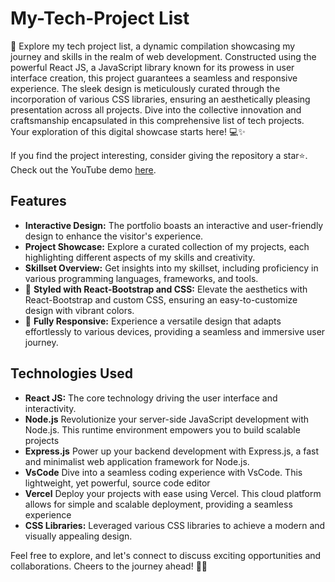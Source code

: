 # My-Tech-Project List 

🚀 Explore my tech project list, a dynamic compilation showcasing my journey and skills in the realm of web development. Constructed using the powerful React JS, a JavaScript library known for its prowess in user interface creation, this project guarantees a seamless and responsive experience. The sleek design is meticulously curated through the incorporation of various CSS libraries, ensuring an aesthetically pleasing presentation across all projects. Dive into the collective innovation and craftsmanship encapsulated in this comprehensive list of tech projects. Your exploration of this digital showcase starts here! 💻✨

If you find the project interesting, consider giving the repository a star⭐. Check out the YouTube demo [here](link).

## Features

- **Interactive Design:** The portfolio boasts an interactive and user-friendly design to enhance the visitor's experience.
- **Project Showcase:** Explore a curated collection of my projects, each highlighting different aspects of my skills and creativity.
- **Skillset Overview:** Get insights into my skillset, including proficiency in various programming languages, frameworks, and tools.
- 🎨 **Styled with React-Bootstrap and CSS:** Elevate the aesthetics with React-Bootstrap and custom CSS, ensuring an easy-to-customize design with vibrant colors.
- 📱 **Fully Responsive:** Experience a versatile design that adapts effortlessly to various devices, providing a seamless and immersive user journey.


## Technologies Used

- **React JS:** The core technology driving the user interface and interactivity.
- **Node.js** Revolutionize your server-side JavaScript development with Node.js. This runtime environment empowers you to build scalable projects
- **Express.js** Power up your backend development with Express.js, a fast and minimalist web application framework for Node.js.
- **VsCode** Dive into a seamless coding experience with VsCode. This lightweight, yet powerful, source code editor
- **Vercel** Deploy your projects with ease using Vercel. This cloud platform allows for simple and scalable deployment, providing a seamless experience
- **CSS Libraries:** Leveraged various CSS libraries to achieve a modern and visually appealing design.

Feel free to explore, and let's connect to discuss exciting opportunities and collaborations. Cheers to the journey ahead! 🌟💼
